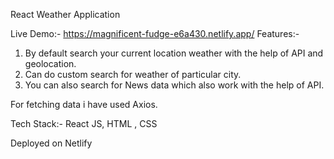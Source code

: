 React Weather Application

Live Demo:- https://magnificent-fudge-e6a430.netlify.app/
Features:- 
1. By default search your current location weather with the help of API and geolocation.
2. Can do custom search for weather of particular city.
3. You can also search for News data which also work with the help of API.

For fetching data i have used Axios.

Tech Stack:- React JS, HTML , CSS

Deployed on Netlify
